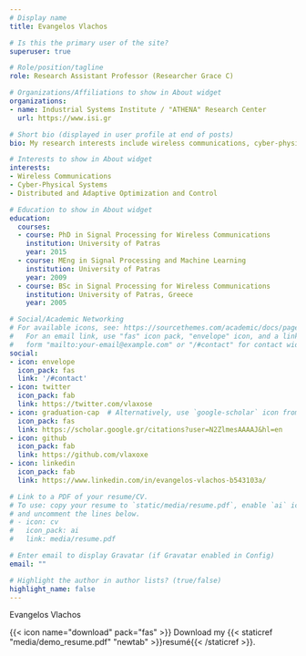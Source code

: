 ```yaml
---
# Display name
title: Evangelos Vlachos

# Is this the primary user of the site?
superuser: true

# Role/position/tagline
role: Research Assistant Professor (Researcher Grace C)

# Organizations/Affiliations to show in About widget
organizations:
- name: Industrial Systems Institute / "ATHENA" Research Center
  url: https://www.isi.gr

# Short bio (displayed in user profile at end of posts)
bio: My research interests include wireless communications, cyber-physical-systems and distributed optimization and control.

# Interests to show in About widget
interests:
- Wireless Communications
- Cyber-Physical Systems
- Distributed and Adaptive Optimization and Control

# Education to show in About widget
education:
  courses:
  - course: PhD in Signal Processing for Wireless Communications
    institution: University of Patras
    year: 2015
  - course: MEng in Signal Processing and Machine Learning
    institution: University of Patras
    year: 2009
  - course: BSc in Signal Processing for Wireless Communications
    institution: University of Patras, Greece
    year: 2005

# Social/Academic Networking
# For available icons, see: https://sourcethemes.com/academic/docs/page-builder/#icons
#   For an email link, use "fas" icon pack, "envelope" icon, and a link in the
#   form "mailto:your-email@example.com" or "/#contact" for contact widget.
social:
- icon: envelope
  icon_pack: fas
  link: '/#contact'
- icon: twitter
  icon_pack: fab
  link: https://twitter.com/vlaxose
- icon: graduation-cap  # Alternatively, use `google-scholar` icon from `ai` icon pack
  icon_pack: fas
  link: https://scholar.google.gr/citations?user=N2ZlmesAAAAJ&hl=en
- icon: github
  icon_pack: fab
  link: https://github.com/vlaxoxe
- icon: linkedin
  icon_pack: fab
  link: https://www.linkedin.com/in/evangelos-vlachos-b543103a/

# Link to a PDF of your resume/CV.
# To use: copy your resume to `static/media/resume.pdf`, enable `ai` icons in `params.toml`, 
# and uncomment the lines below.
# - icon: cv
#   icon_pack: ai
#   link: media/resume.pdf

# Enter email to display Gravatar (if Gravatar enabled in Config)
email: ""

# Highlight the author in author lists? (true/false)
highlight_name: false
---
```


Evangelos Vlachos

{{< icon name="download" pack="fas" >}} Download my {{< staticref "media/demo_resume.pdf" "newtab" >}}resumé{{< /staticref >}}.
